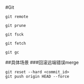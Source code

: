 #Git

`git remote`

`git prune`

`git fsck`

`git fetch`

`git gc`


##具体场景
###回滚远端错误merge
```
git reset --hard <commit_id>
git push origin HEAD --force
```
